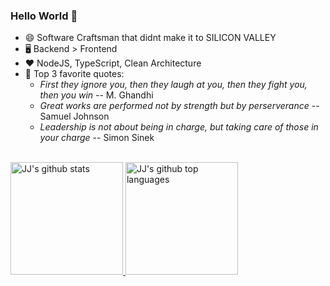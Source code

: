 ### Hello World 👋

- 😄 Software Craftsman that didnt make it to SILICON VALLEY
- 🖥️ Backend > Frontend
- ❤️ NodeJS, TypeScript, Clean Architecture
- 📜 Top 3 favorite quotes:
  - _First they  ignore you, then they laugh at you, then they fight you, then you win_ -- M. Ghandhi
  - _Great works are performed not by strength but by perserverance_ -- Samuel Johnson
  - _Leadership is not about being in charge, but taking care of those in your charge_ -- Simon Sinek   


<br />

<a href="https://github.com/jjteoh-thewebdev">
  <img height="180em" src="https://github-readme-stats.vercel.app/api?username=jjteoh-thewebdev&show_icons=true&theme=tokyonight&count_private=true" alt="JJ's github stats" />
  <img height="180em" src="https://github-readme-stats.vercel.app/api/top-langs/?username=jjteoh-thewebdev&theme=tokyonight&layout=compact" alt="JJ's github top languages" />
</a>
